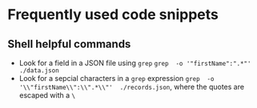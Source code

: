 # Frequently used code snippets
## Shell helpful commands

* Look for a field in a JSON file using `grep` `grep  -o '"firstName":".*"'  ./data.json`
* Look for a sepcial characters in a `grep` expression `grep  -o '\\"firstName\\":\\".*\\"'  ./records.json`, where the quotes are escaped with a `\`
